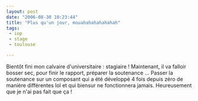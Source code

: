 ```yaml
---
layout: post
date: "2006-08-30 10:23:44"
title: "Plus qu'un jour, mouahahahahahahah"
tags:
 - iup
 - stage
 - toulouse

---
```


Bientôt fini mon calvaire d'universitaire : stagiaire ! Maintenant, il va falloir bosser sec, pour finir le rapport, préparer la soutenance ... Passer la soutenance sur un composant qui a été développé 4 fois depuis zéro de manière différentes lol et qui biensur ne fonctionnera jamais. Heureusement que je n'ai pas fait que ça !
